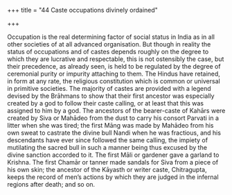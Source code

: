 +++
title = "44 Caste occupations divinely ordained"

+++

Occupation is the real determining factor of social status in India as in all other societies of at all advanced organisation. But though in reality the status of occupations and of castes depends roughly on the degree to which they are lucrative and respectable, this is not ostensibly the case, but their precedence, as already seen, is held to be regulated by the degree of ceremonial purity or impurity attaching to them. The Hindus have retained, in form at any rate, the religious constitution which is common or universal in primitive societies. The majority of castes are provided with a legend devised by the Brāhmans to show that their first ancestor was especially created by a god to follow their caste calling, or at least that this was assigned to him by a god. The ancestors of the bearer-caste of Kahārs were created by Siva or Mahādeo from the dust to carry his consort Parvati in a litter when she was tired; the first Māng was made by Mahādeo from his own sweat to castrate the divine bull Nandi when he was fractious, and his descendants have ever since followed the same calling, the impiety of mutilating the sacred bull in such a manner being thus excused by the divine sanction accorded to it. The first Māli or gardener gave a garland to Krishna. The first Chamār or tanner made sandals for Siva from a piece of his own skin; the ancestor of the Kāyasth or writer caste, Chitragupta, keeps the record of men’s actions by which they are judged in the infernal regions after death; and so on. 

